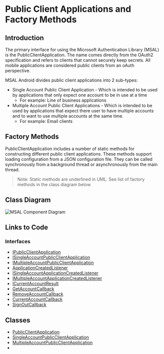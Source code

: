 # Public Client Applications and Factory Methods

## Introduction

The primary interface for using the Microsoft Authentication Library (MSAL) is the PublicClientApplication.  The name comes directly from the OAuth2 specification and refers to clients that cannot securely keep secrets.  All mobile applications are considered public clients from an oAuth perspective.  

MSAL Android divides public client applications into 2 sub-types:

- Single Account Public Client Application - Which is intended to be used by applications that only expect one account to be in use at a time
  - For example: Line of business applications
- Multiple Account Public Client Applications - Which is intended to be used by applications that expect there user to have multiple accounts and to want to use multiple accounts at the same time.
  - For example: Email clients

## Factory Methods

PublicClientApplication includes a number of static methods for constructing different public client applications.  These methods support loading configuration from a JSON configuration file.  They can be called synchronously from a background thread or asynchronously from the main thread.

> Note: Static methods are underlined in UML.  See list of factory methods in the class diagram below.

## Class Diagram

![MSAL Component Diagram](https://www.lucidchart.com/publicSegments/view/5a556d03-3098-45e7-b823-0d1df31fae70/image.png)


## Links to Code

### Interfaces

- [IPublicClientApplication](https://github.com/AzureAD/microsoft-authentication-library-for-android/blob/dev/msal/src/main/java/com/microsoft/identity/client/IPublicClientApplication.java)
- [ISingleAccountPublicClientApplication](https://github.com/AzureAD/microsoft-authentication-library-for-android/blob/dev/msal/src/main/java/com/microsoft/identity/client/ISingleAccountPublicClientApplication.java)
- [IMultipleAccountPublicClientApplication](https://github.com/AzureAD/microsoft-authentication-library-for-android/blob/dev/msal/src/main/java/com/microsoft/identity/client/IMultipleAccountPublicClientApplication.java)
- [ApplicationCreatedListener](https://github.com/AzureAD/microsoft-authentication-library-for-android/blob/dev/msal/src/main/java/com/microsoft/identity/client/IPublicClientApplication.java)
- [ISingleAccountApplicationCreatedListener](https://github.com/AzureAD/microsoft-authentication-library-for-android/blob/dev/msal/src/main/java/com/microsoft/identity/client/IPublicClientApplication.java)
- [IMultipleAccountApplicationCreatedListener](https://github.com/AzureAD/microsoft-authentication-library-for-android/blob/dev/msal/src/main/java/com/microsoft/identity/client/IPublicClientApplication.java)
- [ICurrentAccountResult](https://github.com/AzureAD/microsoft-authentication-library-for-android/blob/dev/msal/src/main/java/com/microsoft/identity/client/ICurrentAccountResult.java)
- [GetAccountCallback](https://github.com/AzureAD/microsoft-authentication-library-for-android/blob/1763b1cc08b503a99da0875c8c6bf20f5b940f79/msal/src/main/java/com/microsoft/identity/client/IMultipleAccountPublicClientApplication.java)
- [RemoveAccountCallback](https://github.com/AzureAD/microsoft-authentication-library-for-android/blob/1763b1cc08b503a99da0875c8c6bf20f5b940f79/msal/src/main/java/com/microsoft/identity/client/IMultipleAccountPublicClientApplication.java)
- [CurrentAccountCallback](https://github.com/AzureAD/microsoft-authentication-library-for-android/blob/1763b1cc08b503a99da0875c8c6bf20f5b940f79/msal/src/main/java/com/microsoft/identity/client/ISingleAccountPublicClientApplication.java)
- [SignOutCallback](https://github.com/AzureAD/microsoft-authentication-library-for-android/blob/1763b1cc08b503a99da0875c8c6bf20f5b940f79/msal/src/main/java/com/microsoft/identity/client/ISingleAccountPublicClientApplication.java)

## Classes

- [PublicClientApplication](https://github.com/AzureAD/microsoft-authentication-library-for-android/blob/dev/msal/src/main/java/com/microsoft/identity/client/PublicClientApplication.java)
- [SingleAccountPublicClientApplication](https://github.com/AzureAD/microsoft-authentication-library-for-android/blob/dev/msal/src/main/java/com/microsoft/identity/client/SingleAccountPublicClientApplication.java)
- [MultipleAccountPublicClientApplication](https://github.com/AzureAD/microsoft-authentication-library-for-android/blob/dev/msal/src/main/java/com/microsoft/identity/client/MultipleAccountPublicClientApplication.java)
- 




